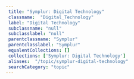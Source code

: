 ```yaml
--- 
 title: "Symplur: Digital Technology" 
 classname:  "Digital_Technology" 
 label: "Digital Technology" 
 subclassname: "null" 
 subclasslabel: "null" 
 parentclassname: "Symplur" 
 parentclasslabel: "Symplur" 
 equalentCollections: [] 
 collections: ['Symplur: Digital Technology']
 aliases:  "/topic/symplur-digital-technology"  
 searchCategory: "topic" 
---
```

